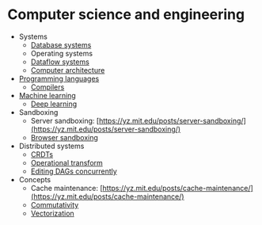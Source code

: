 # Computer science and engineering

- Systems
    - [Database systems](Database%20systems%202a6befdff82c4dab93b22722ed4253b8.md)
    - Operating systems
    - [Dataflow systems](Dataflow%20systems%206796626392d5487caa063dc6ac6e91a5.md)
    - [Computer architecture](Computer%20architecture%20ef47a6e7c62f4d06bd7a1f4f96983857.md)
- [Programming languages](Programming%20languages%2081fc19a9a09547b1b2d00057b5bf421f.md)
    - [Compilers](Compilers%208975f48689cf4915937d0bd1250b5e63.md)
- [Machine learning](Machine%20learning%208a5a1fac3afb410ab5fee90c4c9ec502.md)
    - [Deep learning](Deep%20learning%201072896d5cd64cc0adaeaec06bcd5db3.md)
- Sandboxing
    - Server sandboxing: [https://yz.mit.edu/posts/server-sandboxing/](https://yz.mit.edu/posts/server-sandboxing/)
    - [Browser sandboxing](Browser%20sandboxing%20c16964ff2b6149149599411613eee332.md)
- Distributed systems
    - [CRDTs](CRDTs%20f6b225a99fb14cbd80f218c1b1b43a15.md)
    - [Operational transform](Operational%20transform%20483359996974469a9115822368269691.md)
    - [Editing DAGs concurrently](Editing%20DAGs%20concurrently%200c8a6f0e58f94c8caf7317205710ef67.md)
- Concepts
    - Cache maintenance: [https://yz.mit.edu/posts/cache-maintenance/](https://yz.mit.edu/posts/cache-maintenance/)
    - [Commutativity](Commutativity%2067dc8334094f482d9214d37f069536c0.md)
    - [Vectorization](Vectorization%2020fe9fcd0dbe43d58038ebbeba29d3bf.md)